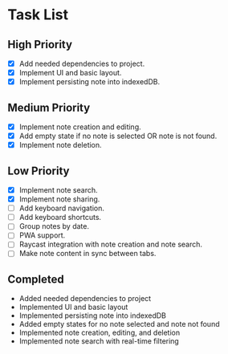 # Task List

## High Priority

- [x] Add needed dependencies to project.
- [x] Implement UI and basic layout.
- [x] Implement persisting note into indexedDB.

## Medium Priority

- [x] Implement note creation and editing.
- [x] Add empty state if no note is selected OR note is not found.
- [x] Implement note deletion.

## Low Priority

- [x] Implement note search.
- [x] Implement note sharing.
- [ ] Add keyboard navigation.
- [ ] Add keyboard shortcuts.
- [ ] Group notes by date.
- [ ] PWA support.
- [ ] Raycast integration with note creation and note search.
- [ ] Make note content in sync between tabs.

## Completed

- Added needed dependencies to project
- Implemented UI and basic layout
- Implemented persisting note into indexedDB
- Added empty states for no note selected and note not found
- Implemented note creation, editing, and deletion
- Implemented note search with real-time filtering
